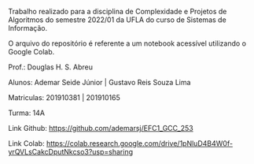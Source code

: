 Trabalho realizado para a disciplina de Complexidade e Projetos de Algoritmos do semestre 2022/01 da UFLA do curso de Sistemas de Informação.

O arquivo do repositório é referente a um notebook acessível utilizando o Google Colab.

Prof.: Douglas H. S. Abreu

Alunos: Ademar Seide Júnior | Gustavo Reis Souza Lima

Matriculas: 201910381 | 201910165

Turma: 14A

Link Github: https://github.com/ademarsj/EFC1_GCC_253

Link Colab: https://colab.research.google.com/drive/1pNluD4B4W0f-yrQVLsCakcDputNkcso3?usp=sharing
